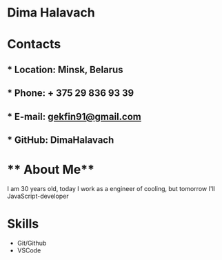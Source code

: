 # **Dima Halavach**
# **Contacts**
## * **Location:** Minsk, Belarus
## * **Phone:** + 375 29 836 93 39
## * **E-mail:** gekfin91@gmail.com
## * **GitHub:** DimaHalavach
# ** About Me**
I am 30 years old, today I work as a  engineer of cooling, but tomorrow I'll JavaScript-developer
# **Skills**
* Git/Github
* VSCode